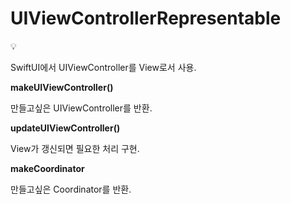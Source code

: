 # UIViewControllerRepresentable

<aside>
💡

SwiftUI에서 UIViewController를 View로서 사용.

</aside>

**makeUIViewController()**

만들고싶은 UIViewController를 반환.

**updateUIViewController()**

View가 갱신되면 필요한 처리 구현.

**makeCoordinator**

만들고싶은 Coordinator를 반환.